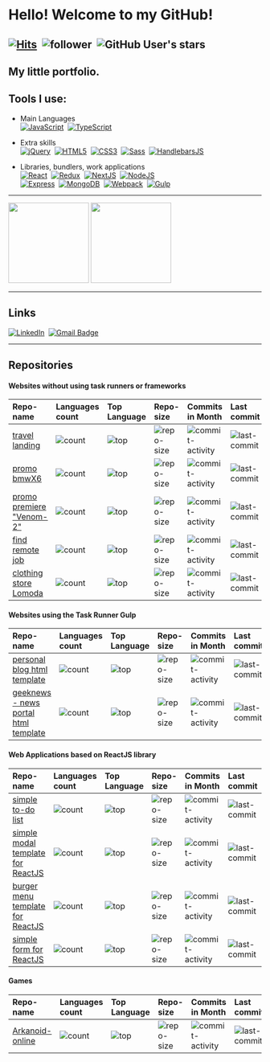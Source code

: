 # Hello! Welcome to my GitHub!
[![Hits](https://hits.seeyoufarm.com/api/count/incr/badge.svg?url=https%3A%2F%2Fgithub.com%2Fdobkir%2Fhit-counter&count_bg=%2370C956&title_bg=%23555555&icon=&icon_color=%23E7E7E7&title=hits&edge_flat=true)](https://hits.seeyoufarm.com)&nbsp;
![follower](https://img.shields.io/github/followers/dobkir?color=70C956&label=Follow&logo=GitHub&logoColor=FFF)&nbsp;
![GitHub User's stars](https://img.shields.io/github/stars/dobkir?color=70C956&label=Stars&logo=GitHub&affiliations=OWNER%2CCOLLABORATOR)&nbsp;
---

<!---
dobkir/dobkir is a ✨ special ✨ repository because its `README.md` (this file) appears on your GitHub profile.
You can click the Preview link to take a look at your changes.

- 👋 Hi, I’m @dobkir
- 👀 I’m interested in ...
- 🌱 I’m currently learning ...
- 💞️ I’m looking to collaborate on ...
- 📫 How to reach me ...
- 🤔 I’m looking for help with ...
- 💬 Ask me about ...
- 📫 How to reach me: ...
- 😄 Pronouns: ...
- ⚡ Fun fact: ...

--->

## My little portfolio.
## Tools I use:
- Main Languages<br>
[![JavaScript](https://img.shields.io/badge/JavaScript-f1e05a?style=for-the-badge&logo=JavaScript&logoColor=000)](https://javascript.info/)&nbsp;
[![TypeScript](https://img.shields.io/badge/TypeScript-3178c6?style=for-the-badge&logo=TypeScript&logoColor=white)](https://www.typescriptlang.org/)

- Extra skills<br>
[![jQuery](https://img.shields.io/badge/jQuery-0769AD?style=for-the-badge&logo=jQuery&logoColor=white)](https://jquery.com/)&nbsp;
[![HTML5](https://img.shields.io/badge/HTML5-e34c26?style=for-the-badge&logo=HTML5&logoColor=000)](https://www.w3.org/TR/html52/)&nbsp;
[![CSS3](https://img.shields.io/badge/CSS3-563d7c?style=for-the-badge&logo=CSS3&logoColor=fff)](https://www.w3.org/Style/CSS/)&nbsp;
[![Sass](https://img.shields.io/badge/Sass-bf4080?style=for-the-badge&logo=Sass&logoColor=fff)](https://sass-lang.com/)&nbsp;
[![HandlebarsJS](https://img.shields.io/badge/Handlebars-JS-f0772b?style=for-the-badge&logo=Handlebars-JS&logoColor=fff)](https://handlebarsjs.com/)

- Libraries, bundlers, work applications<br>
[![React](https://img.shields.io/badge/React-282c34?style=for-the-badge&logo=React&logoColor=61dafb)](https://reactjs.org/)&nbsp;
[![Redux](https://img.shields.io/badge/Redux-764abc?style=for-the-badge&logo=Redux&logoColor=fff)](https://redux.js.org/)&nbsp;
[![NextJS](https://img.shields.io/badge/Next.js-000?style=for-the-badge&logo=Next.js&logoColor=fff)](https://nextjs.org/)&nbsp;
[![NodeJS](https://img.shields.io/badge/Node.js-026e00?style=for-the-badge&logo=Node.js&logoColor=fff)](https://nodejs.org/)<br>
[![Express](https://img.shields.io/badge/Express-000?style=for-the-badge&logo=Express&logoColor=fff)](https://expressjs.com/)&nbsp;
[![MongoDB](https://img.shields.io/badge/MongoDB-13aa52?style=for-the-badge&logo=MongoDB&logoColor=fff)](https://www.mongodb.com/)&nbsp;
[![Webpack](https://img.shields.io/badge/Webpack-8DD6F9?style=for-the-badge&logo=Webpack&logoColor=fff)](https://webpack.js.org/)&nbsp;
[![Gulp](https://img.shields.io/badge/Gulp-fa383e?style=for-the-badge&logo=Gulp&logoColor=fff)](https://gulpjs.com/)

---

<p align="left">
<img src="https://github-readme-stats.vercel.app/api?username=dobkir&show_icons=true&bg_color=65,70c956,1c6907&title_color=04548b&text_color=e3f08f&border_radius=10&layout=compact" height="160px" />
<img src="https://github-readme-stats.vercel.app/api/top-langs/?username=dobkir&show_icons=true&bg_color=55,70c956,1c6907&title_color=04548b&text_color=e3f08f&border_radius=10&layout=compact" height="160px" />
</p>

---

## Links
[![LinkedIn](https://img.shields.io/badge/-LinkedIn-black.svg?style=for-the-badge&logo=linkedin&colorB=555)](https://www.linkedin.com/in/pavel-kirillov-dobkir)&nbsp;
[![Gmail Badge](https://img.shields.io/badge/Gmail-d14836?style=for-the-badge&logo=Gmail&logoColor=white&link=mailto:p.kirillov2020@gmail.com)](mailto:p.kirillov2020@gmail.com)

---

## Repositories
#### Websites without using task runners or frameworks
|Repo-name|Languages count|Top Language|Repo-size|Commits in Month|Last commit|
|:-------|:-----|:----------|:-------|:------------|:---------|
|[travel landing](https://github.com/dobkir/travel_landing)|![count](https://img.shields.io/github/languages/count/dobkir/travel_landing)|![top](https://img.shields.io/github/languages/top/dobkir/travel_landing)|![repo-size](https://img.shields.io/github/repo-size/dobkir/travel_landing)|![commit-activity](https://img.shields.io/github/commit-activity/m/dobkir/travel_landing)|![last-commit](https://img.shields.io/github/last-commit/dobkir/travel_landing)|
|[promo bmwX6](https://github.com/dobkir/bmwX6)|![count](https://img.shields.io/github/languages/count/dobkir/bmwX6)|![top](https://img.shields.io/github/languages/top/dobkir/bmwX6)|![repo-size](https://img.shields.io/github/repo-size/dobkir/bmwX6)|![commit-activity](https://img.shields.io/github/commit-activity/m/dobkir/bmwX6)|![last-commit](https://img.shields.io/github/last-commit/dobkir/bmwX6)|
|[promo premiere "Venom-2"](https://github.com/dobkir/movie-promo-Venom-2)|![count](https://img.shields.io/github/languages/count/dobkir/movie-promo-Venom-2)|![top](https://img.shields.io/github/languages/top/dobkir/movie-promo-Venom-2)|![repo-size](https://img.shields.io/github/repo-size/dobkir/movie-promo-Venom-2)|![commit-activity](https://img.shields.io/github/commit-activity/m/dobkir/movie-promo-Venom-2)|![last-commit](https://img.shields.io/github/last-commit/dobkir/movie-promo-Venom-2)|
|[find remote job](https://github.com/dobkir/findRemoteJob)|![count](https://img.shields.io/github/languages/count/dobkir/findRemoteJob)|![top](https://img.shields.io/github/languages/top/dobkir/findRemoteJob)|![repo-size](https://img.shields.io/github/repo-size/dobkir/findRemoteJob)|![commit-activity](https://img.shields.io/github/commit-activity/m/dobkir/findRemoteJob)|![last-commit](https://img.shields.io/github/last-commit/dobkir/findRemoteJob)|
|[clothing store Lomoda](https://github.com/dobkir/lomoda-shop-html)|![count](https://img.shields.io/github/languages/count/dobkir/lomoda-shop-html)|![top](https://img.shields.io/github/languages/top/dobkir/lomoda-shop-html)|![repo-size](https://img.shields.io/github/repo-size/dobkir/lomoda-shop-html)|![commit-activity](https://img.shields.io/github/commit-activity/m/dobkir/lomoda-shop-html)|![last-commit](https://img.shields.io/github/last-commit/dobkir/lomoda-shop-html)|
#### Websites using the Task Runner Gulp
|Repo-name|Languages count|Top Language|Repo-size|Commits in Month|Last commit|
|:-------|:-----|:----------|:-------|:------------|:---------|
|[personal blog html template](https://github.com/dobkir/my_personal_blog_html)|![count](https://img.shields.io/github/languages/count/dobkir/my_personal_blog_html)|![top](https://img.shields.io/github/languages/top/dobkir/my_personal_blog_html)|![repo-size](https://img.shields.io/github/repo-size/dobkir/my_personal_blog_html)|![commit-activity](https://img.shields.io/github/commit-activity/m/dobkir/my_personal_blog_html)|![last-commit](https://img.shields.io/github/last-commit/dobkir/my_personal_blog_html)|
|[geeknews - news portal html template](https://github.com/dobkir/geeknews)|![count](https://img.shields.io/github/languages/count/dobkir/geeknews)|![top](https://img.shields.io/github/languages/top/dobkir/geeknews)|![repo-size](https://img.shields.io/github/repo-size/dobkir/geeknews)|![commit-activity](https://img.shields.io/github/commit-activity/m/dobkir/geeknews)|![last-commit](https://img.shields.io/github/last-commit/dobkir/geeknews)|
#### Web Applications based on ReactJS library
|Repo-name|Languages count|Top Language|Repo-size|Commits in Month|Last commit|
|:-------|:-----|:----------|:-------|:------------|:---------|
|[simple to-do list](https://github.com/dobkir/todo-react)|![count](https://img.shields.io/github/languages/count/dobkir/todo-react)|![top](https://img.shields.io/github/languages/top/dobkir/todo-react)|![repo-size](https://img.shields.io/github/repo-size/dobkir/todo-react)|![commit-activity](https://img.shields.io/github/commit-activity/m/dobkir/todo-react)|![last-commit](https://img.shields.io/github/last-commit/dobkir/todo-react)|
|[simple modal template for ReactJS](https://github.com/dobkir/reactjs-modal-template)|![count](https://img.shields.io/github/languages/count/dobkir/reactjs-modal-template)|![top](https://img.shields.io/github/languages/top/dobkir/reactjs-modal-template)|![repo-size](https://img.shields.io/github/repo-size/dobkir/reactjs-modal-template)|![commit-activity](https://img.shields.io/github/commit-activity/m/dobkir/reactjs-modal-template)|![last-commit](https://img.shields.io/github/last-commit/dobkir/reactjs-modal-template)|
|[burger menu template for ReactJS](https://github.com/dobkir/reactjs-burger-menu)|![count](https://img.shields.io/github/languages/count/dobkir/reactjs-burger-menu)|![top](https://img.shields.io/github/languages/top/dobkir/reactjs-burger-menu)|![repo-size](https://img.shields.io/github/repo-size/dobkir/reactjs-burger-menu)|![commit-activity](https://img.shields.io/github/commit-activity/m/dobkir/reactjs-burger-menu)|![last-commit](https://img.shields.io/github/last-commit/dobkir/reactjs-burger-menu)|
|[simple form for ReactJS](https://github.com/dobkir/simple-form-react)|![count](https://img.shields.io/github/languages/count/dobkir/simple-form-react)|![top](https://img.shields.io/github/languages/top/dobkir/simple-form-react)|![repo-size](https://img.shields.io/github/repo-size/dobkir/simple-form-react)|![commit-activity](https://img.shields.io/github/commit-activity/m/dobkir/simple-form-react)|![last-commit](https://img.shields.io/github/last-commit/dobkir/simple-form-react)|
#### Games
|Repo-name|Languages count|Top Language|Repo-size|Commits in Month|Last commit|
|:-------|:-----|:----------|:-------|:------------|:---------|
|[Arkanoid-online](https://github.com/dobkir/arkanoid-online)|![count](https://img.shields.io/github/languages/count/dobkir/arkanoid-online)|![top](https://img.shields.io/github/languages/top/dobkir/arkanoid-online)|![repo-size](https://img.shields.io/github/repo-size/dobkir/arkanoid-online)|![commit-activity](https://img.shields.io/github/commit-activity/m/dobkir/arkanoid-online)|![last-commit](https://img.shields.io/github/last-commit/dobkir/arkanoid-online)|

